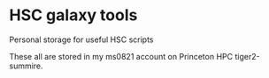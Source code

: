 # HSC galaxy tools
Personal storage for useful HSC scripts

These all are stored in my ms0821 account on Princeton HPC tiger2-summire.
